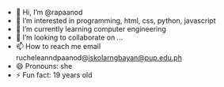 - 👋 Hi, I’m @rapaanod
- 👀 I’m interested in programming, html, css, python, javascript
- 🌱 I’m currently learning computer engineering
- 💞️ I’m looking to collaborate on ...
- 📫 How to reach me email rucheleanndpaanod@iskolarngbayan@pup.edu.ph
- 😄 Pronouns: she
- ⚡ Fun fact: 19 years old

<!---
rapaanod/rapaanod is a ✨ special ✨ repository because its `README.md` (this file) appears on your GitHub profile.
You can click the Preview link to take a look at your changes.
--->
